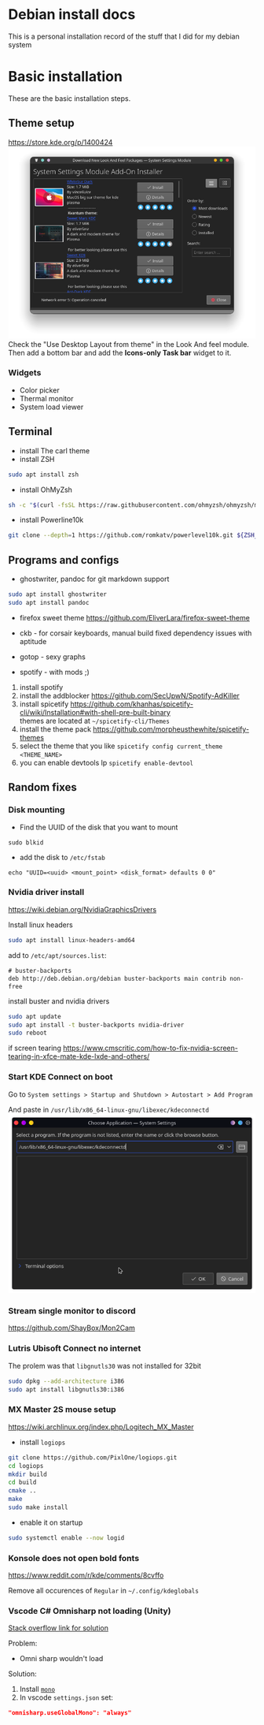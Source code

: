 # Debian install docs
This is a personal installation record of the stuff that I did for my debian system

# Basic installation
These are the basic installation steps.

## Theme setup
https://store.kde.org/p/1400424
![whiteSur](images/whiteSur.png)
Check the "Use Desktop Layout from theme" in the Look And feel module. Then add a bottom bar and add the **Icons-only Task bar** widget to it.

### Widgets

* Color picker
* Thermal monitor
* System load viewer

## Terminal

*	install The carl theme
*	install ZSH

```bash
sudo apt install zsh
```
*	install OhMyZsh

```bash  
sh -c "$(curl -fsSL https://raw.githubusercontent.com/ohmyzsh/ohmyzsh/master/tools/install.sh)"
```

*	install Powerline10k

```bash
git clone --depth=1 https://github.com/romkatv/powerlevel10k.git ${ZSH_CUSTOM:-$HOME/.oh-my-zsh/custom}/themes/powerlevel10k
```


## Programs and configs

* ghostwriter, pandoc for git markdown support

```bash
sudo apt install ghostwriter
sudo apt install pandoc
```

* firefox sweet theme
https://github.com/EliverLara/firefox-sweet-theme

* ckb - for corsair keyboards, manual build
fixed dependency issues with aptitude

* gotop - sexy graphs

* spotify - with mods ;)

1. install spotify  
2. install the addblocker https://github.com/SecUpwN/Spotify-AdKiller
3. install spicetify https://github.com/khanhas/spicetify-cli/wiki/Installation#with-shell-pre-built-binary  
themes are located at `~/spicetify-cli/Themes`
4. install the theme pack https://github.com/morpheusthewhite/spicetify-themes
5. select the theme that you like `spicetify config current_theme <THEME_NAME>`
6. you can enable devtools lp `spicetify enable-devtool`

## Random fixes

### Disk mounting

* Find the UUID of the disk that you want to mount

```
sudo blkid
```

* add the disk to `/etc/fstab`

```
echo "UUID=<uuid> <mount_point> <disk_format> defaults 0 0"
```


### Nvidia driver install
https://wiki.debian.org/NvidiaGraphicsDrivers

Install linux headers
```bash  
sudo apt install linux-headers-amd64

```

add to `/etc/apt/sources.list`:

```
# buster-backports
deb http://deb.debian.org/debian buster-backports main contrib non-free
```

install buster and nvidia drivers

```bash
sudo apt update
sudo apt install -t buster-backports nvidia-driver 
sudo reboot  
```

if screen tearing https://www.cmscritic.com/how-to-fix-nvidia-screen-tearing-in-xfce-mate-kde-lxde-and-others/
	
### Start KDE Connect on boot

Go to `System settings > Startup and Shutdown > Autostart > Add Program`

And paste in `/usr/lib/x86_64-linux-gnu/libexec/kdeconnectd`
![](images/Startup.png)


### Stream single monitor to discord

https://github.com/ShayBox/Mon2Cam

### Lutris Ubisoft Connect no internet

The prolem was that `libgnutls30` was not installed for 32bit

```bash  
sudo dpkg --add-architecture i386  
sudo apt install libgnutls30:i386  
```

### MX Master 2S mouse setup
https://wiki.archlinux.org/index.php/Logitech_MX_Master

* install `logiops`

```bash  
git clone https://github.com/PixlOne/logiops.git
cd logiops
mkdir build
cd build
cmake ..
make
sudo make install
```

* enable it on startup

```bash
sudo systemctl enable --now logid  
```


### Konsole does not open bold fonts
https://www.reddit.com/r/kde/comments/8cvffo

Remove all occurences of `Regular` in `~/.config/kdeglobals`

### Vscode C\# Omnisharp not loading (Unity)

[Stack overflow link for solution](https://stackoverflow.com/questions/54380924/reference-assemblies-for-framework-netframework-version-v4-7-1-were-not-found)  

Problem:  
*	Omni sharp wouldn't load

Solution:
1.	Install [`mono`](https://www.mono-project.com/download/preview/#download-lin)
2.	In vscode `settings.json` set:

```json  
"omnisharp.useGlobalMono": "always"  
```